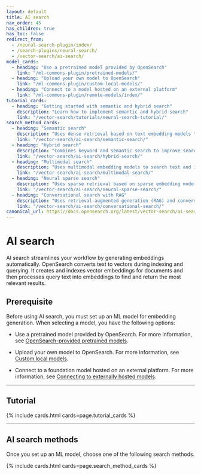 ```yaml
---
layout: default
title: AI search
nav_order: 45
has_children: true
has_toc: false
redirect_from: 
  - /neural-search-plugin/index/
  - /search-plugins/neural-search/
  - /vector-search/ai-search/
model_cards:
  - heading: "Use a pretrained model provided by OpenSearch"
    link: "/ml-commons-plugin/pretrained-models/"
  - heading: "Upload your own model to OpenSearch"
    link: "/ml-commons-plugin/custom-local-models/"
  - heading: "Connect to a model hosted on an external platform"
    link: "/ml-commons-plugin/remote-models/index/"
tutorial_cards:
  - heading: "Getting started with semantic and hybrid search"
    description: "Learn how to implement semantic and hybrid search"
    link: "/vector-search/tutorials/neural-search-tutorial/"
search_method_cards:
  - heading: "Semantic search"
    description: "Uses dense retrieval based on text embedding models to search text data."
    link: "/vector-search/ai-search/semantic-search/"
  - heading: "Hybrid search"
    description: "Combines keyword and semantic search to improve search relevance."
    link: "/vector-search/ai-search/hybrid-search/"
  - heading: "Multimodal search"
    description: "Uses multimodal embedding models to search text and image data."
    link: "/vector-search/ai-search/multimodal-search/"
  - heading: "Neural sparse search"
    description: "Uses sparse retrieval based on sparse embedding models to search text data."
    link: "/vector-search/ai-search/neural-sparse-search/"
  - heading: "Conversational search with RAG"
    description: "Uses retrieval-augmented generation (RAG) and conversational memory to provide context-aware responses."
    link: "/vector-search/ai-search/conversational-search/"
canonical_url: https://docs.opensearch.org/latest/vector-search/ai-search/index/
---
```


# AI search

AI search streamlines your workflow by generating embeddings automatically. OpenSearch converts text to vectors during indexing and querying. It creates and indexes vector embeddings for documents and then processes query text into embeddings to find and return the most relevant results.

## Prerequisite

Before using AI search, you must set up an ML model for embedding generation. When selecting a model, you have the following options:

- Use a pretrained model provided by OpenSearch. For more information, see [OpenSearch-provided pretrained models]({{site.url}}{{site.baseurl}}/ml-commons-plugin/pretrained-models/).

- Upload your own model to OpenSearch. For more information, see [Custom local models]({{site.url}}{{site.baseurl}}/ml-commons-plugin/custom-local-models/).

- Connect to a foundation model hosted on an external platform. For more information, see [Connecting to externally hosted models]({{site.url}}{{site.baseurl}}/ml-commons-plugin/remote-models/index/).

---

## Tutorial

{% include cards.html cards=page.tutorial_cards %}

---

## AI search methods

Once you set up an ML model, choose one of the following search methods.

{% include cards.html cards=page.search_method_cards %}

